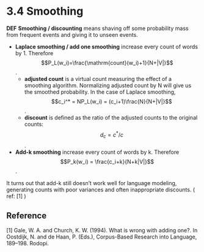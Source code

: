 # 3.4 Smoothing

**DEF** **Smoothing / discounting** means shaving off some probability mass from frequent events and giving it to unseen events.

* **Laplace smoothing / add one smoothing** increase every count of words by 1. Therefore $$P_L(w_i)=\frac{\mathrm{count}(w_i)+1}{N+|V|}$$ .
  * **adjusted count** is a virtual count measuring the effect of a smoothing algorithm. Normalizing adjusted count by N will give us the smoothed probability. In the case of Laplace smoothing, $$c_i^* = NP_L(w_i) = (c_i+1)\frac{N}{N+|V|}$$ .
  * **discount** is defined as the ratio of the adjusted counts to the original counts: $$d_c=c^*/c$$ .
* **Add-k smoothing** increase every count of words by k. Therefore $$P_k(w_i) = \frac{c_i+k}{N+k|V|}$$ ​.

It turns out that add-k still doesn’t work well for language modeling, generating counts with poor variances and often inappropriate discounts. \( ref: \[1\] \)

## Reference

\[1\] Gale, W. A. and Church, K. W. \(1994\). What is wrong with adding one?. In Oostdijk, N. and de Haan, P. \(Eds.\), Corpus-Based Research into Language, 189–198. Rodopi.

